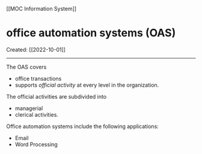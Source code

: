[[MOC Information System]]

# office automation systems (OAS)
Created:  [[2022-10-01]]

---
The OAS covers 
- office transactions 
- supports *official activity* at every level in the organization. 

The official activities are subdivided into 
- managerial 
- clerical activities.

Office automation systems include the following applications:
- Email
- Word Processing












